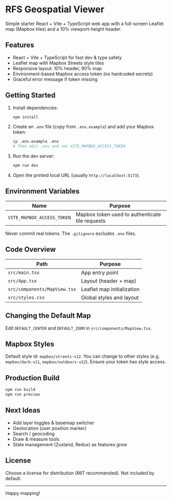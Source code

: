 # RFS Geospatial Viewer

Simple starter React + Vite + TypeScript web app with a full-screen Leaflet map (Mapbox tiles) and a 10% viewport-height header.

## Features

- React + Vite + TypeScript for fast dev & type safety
- Leaflet map with Mapbox Streets style tiles
- Responsive layout: 10% header, 90% map
- Environment-based Mapbox access token (no hardcoded secrets)
- Graceful error message if token missing

## Getting Started

1. Install dependencies:
   ```bash
   npm install
   ```
2. Create an `.env` file (copy from `.env.example`) and add your Mapbox token:
   ```bash
   cp .env.example .env
   # Then edit .env and set VITE_MAPBOX_ACCESS_TOKEN
   ```
3. Run the dev server:
   ```bash
   npm run dev
   ```
4. Open the printed local URL (usually `http://localhost:5173`).

## Environment Variables

| Name | Purpose |
|------|---------|
| `VITE_MAPBOX_ACCESS_TOKEN` | Mapbox token used to authenticate tile requests |

Never commit real tokens. The `.gitignore` excludes `.env` files.

## Code Overview

| Path | Purpose |
|------|---------|
| `src/main.tsx` | App entry point | 
| `src/App.tsx` | Layout (header + map) |
| `src/components/MapView.tsx` | Leaflet map initialization |
| `src/styles.css` | Global styles and layout |

## Changing the Default Map

Edit `DEFAULT_CENTER` and `DEFAULT_ZOOM` in `src/components/MapView.tsx`.

## Mapbox Styles

Default style id: `mapbox/streets-v12`. You can change to other styles (e.g. `mapbox/dark-v11`, `mapbox/outdoors-v12`). Ensure your token has style access.

## Production Build

```bash
npm run build
npm run preview
```

## Next Ideas

- Add layer toggles & basemap switcher
- Geolocation (user position marker)
- Search / geocoding
- Draw & measure tools
- State management (Zustand, Redux) as features grow

## License

Choose a license for distribution (MIT recommended). Not included by default.

---
Happy mapping!
